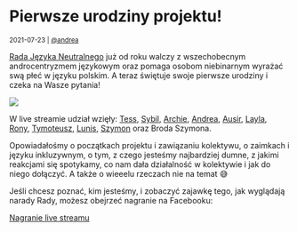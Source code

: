 # Pierwsze urodziny projektu!

<small>2021-07-23 | [@andrea](/@andrea)</small>

[Rada Języka Neutralnego](/kolektyw-rjn) już od roku walczy z wszechobecnym androcentryzmem językowym oraz pomaga osobom niebinarnym
wyrażać swą płeć w języku polskim. A teraz świętuje swoje pierwsze urodziny i czeka na Wasze pytania!

![](/img-local/blog/urodzinowy-lajw.png)

W live streamie udział wzięły: [Tess](/@Tess), [Sybil](/@Sybil), [Archie](/@Archie), [Andrea](/@andrea), [Ausir](/@ausir),
[Layla](/@Cake), [Rony](/@Rony), [Tymoteusz](/@tymk), [Lunis](/@Lunis), [Szymon](/@szymon) oraz Broda Szymona.

Opowiadałośmy o początkach projektu i zawiązaniu kolektywu, o zaimkach i języku inkluzywnym,
o tym, z czego jesteśmy najbardziej dumne, z jakimi reakcjami się spotykamy, co nam dała działalność w kolektywie
i jak do niego dołączyć. A także o wieeelu rzeczach nie na temat 😅

Jeśli chcesz poznać, kim jesteśmy, i zobaczyć zajawkę tego, jak wyglądają narady Rady, możesz obejrzeć nagranie na Facebooku:

<section>
    <a href="https://www.facebook.com/neutratywy/videos/413774263292897" target="_blank" class="btn btn-lg btn-primary d-block">
        <span class="fal fa-video"></span>
        Nagranie live streamu
    </a>
</section>
